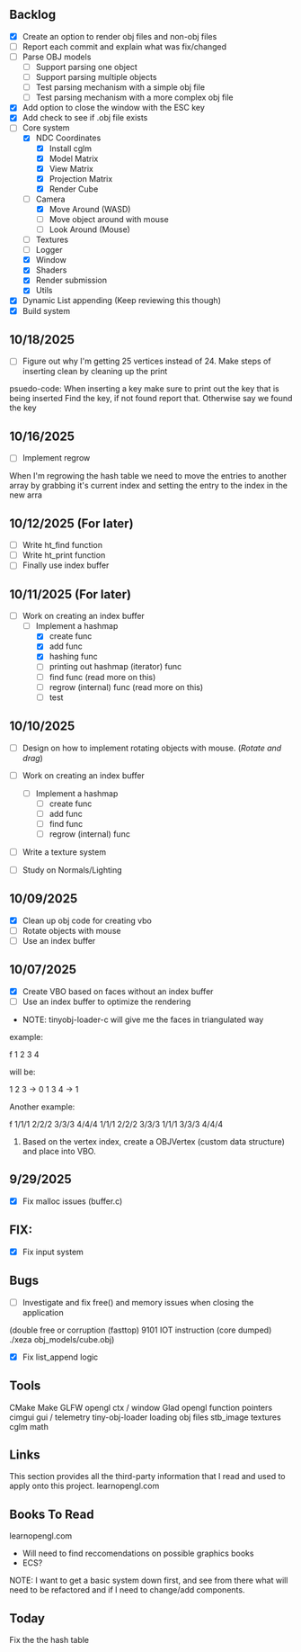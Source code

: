 ## Backlog 
- [x] Create an option to render obj files and non-obj files
- [ ] Report each commit and explain what was fix/changed
- [ ] Parse OBJ models 
    - [ ] Support parsing one object
    - [ ] Support parsing multiple objects
    - [ ] Test parsing mechanism with a simple obj file
    - [ ] Test parsing mechanism with a more complex obj file
- [x] Add option to close the window with the ESC key
- [x] Add check to see if .obj file exists 
- [ ] Core system 
    - [x] NDC Coordinates 
        - [x] Install cglm 
        - [x] Model Matrix
        - [x] View Matrix
        - [x] Projection Matrix
        - [x] Render Cube 
    - [ ] Camera 
        - [x] Move Around (WASD) 
        - [ ] Move object around with mouse
        - [ ] Look Around (Mouse) 
    - [ ] Textures 
    - [ ] Logger 
    - [x] Window
    - [x] Shaders 
    - [x] Render submission 
    - [x] Utils 
- [x] Dynamic List appending (Keep reviewing this though)
- [x] Build system

## 10/18/2025

- [ ] Figure out why I'm getting 25 vertices instead of 24.
Make steps of inserting clean by cleaning up the print 

psuedo-code:
    When inserting a key make sure to print out the key that is being inserted
    Find the key, if not found report that.
    Otherwise say we found the key

## 10/16/2025
- [ ] Implement regrow

When I'm regrowing the hash table 
we need to move the entries to another array by grabbing
it's current index and setting the entry to the index 
in the new arra


## 10/12/2025 (For later)
- [ ] Write ht_find function
- [ ] Write ht_print function
- [ ] Finally use index buffer

## 10/11/2025 (For later)
- [ ] Work on creating an index buffer 
    - [ ] Implement a hashmap
        - [x] create func 
        - [x] add func 
        - [x] hashing func 
        - [ ] printing out hashmap (iterator) func
        - [ ] find func (read more on this)
        - [ ] regrow (internal) func (read more on this)
        - [ ] test 

## 10/10/2025 
- [ ] Design on how to implement rotating objects
with mouse.  (*Rotate and drag*)

- [ ] Work on creating an index buffer 
    - [ ] Implement a hashmap
        - [ ] create func 
        - [ ] add func 
        - [ ] find func 
        - [ ] regrow (internal) func
- [ ] Write a texture system
- [ ] Study on Normals/Lighting

## 10/09/2025 
- [x] Clean up obj code for creating vbo
- [ ] Rotate objects with mouse
- [ ] Use an index buffer

## 10/07/2025 
- [x] Create VBO based on faces without an index buffer
- [ ] Use an index buffer to optimize the rendering

* NOTE: tinyobj-loader-c will give me the faces in 
triangulated way

example:

f 1 2 3 4

will be: 

1 2 3 -> 0
1 3 4 -> 1

Another example:

f 1/1/1 2/2/2 3/3/3 4/4/4
1/1/1 2/2/2 3/3/3
1/1/1 3/3/3 4/4/4

1. Based on the vertex index, create a OBJVertex (custom data structure)
and place into VBO.

## 9/29/2025 
- [x] Fix malloc issues (buffer.c)

## FIX:
- [x] Fix input system 

## Bugs 
- [ ] Investigate and fix free() and memory issues when closing the application

(double free or corruption (fasttop)
9101 IOT instruction (core dumped)  ./xeza obj_models/cube.obj)

- [x] Fix list_append logic

## Tools
CMake
Make
GLFW opengl ctx / window
Glad opengl function pointers
cimgui gui / telemetry
tiny-obj-loader loading obj files
stb_image textures
cglm math

## Links

This section provides all the third-party information that I read and used to apply onto this project.
learnopengl.com 

## Books To Read

learnopengl.com 

* Will need to find reccomendations on possible graphics books
* ECS?

NOTE: I want to get a basic system down first, and see from there what will need to be refactored
and if I need to change/add components.


## Today

Fix the the hash table
